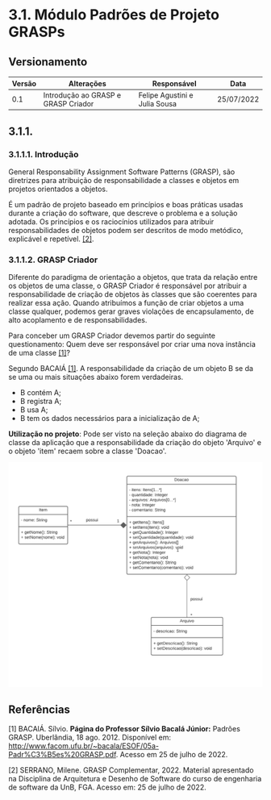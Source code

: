 # 3.1. Módulo Padrões de Projeto GRASPs


## Versionamento
| Versão | Alterações                                                                    | Responsável                   | Data       |
| ------ | ----------------------------------------------------------------------------- | ----------------------------- | ---------- |
| 0.1    |   Introdução ao GRASP e GRASP Criador                                        | Felipe Agustini e Julia Sousa | 25/07/2022 |

## 3.1.1.
### 3.1.1.1. Introdução

General Responsability Assignment Software Patterns (GRASP), são diretrizes para atribuição de responsabilidade a classes e objetos em projetos orientados a objetos. 

É um padrão de projeto baseado em princípios e boas práticas usadas durante a criação do software, que descreve o problema e a solução adotada. Os princípios e os raciocínios utilizados para atribuir responsabilidades de objetos podem ser descritos de modo metódico, explicável e repetível. [[2]](#ref2).

### 3.1.1.2. GRASP Criador

Diferente do paradigma de orientação a objetos, que trata da relação entre os objetos de uma classe, o GRASP Criador é responsável por atribuir a responsabilidade de criação de objetos às classes que são coerentes para realizar essa ação. Quando atribuímos a função de criar objetos a uma classe qualquer, podemos gerar graves violações de encapsulamento, de alto acoplamento e de responsabilidades. 

Para conceber um GRASP Criador devemos partir do seguinte questionamento: Quem deve ser responsável por criar uma nova instância de uma classe [[1]](#ref1)?

Segundo BACAlÁ [[1]](#ref1). A responsabilidade da criação de um objeto B se da se uma ou mais situações abaixo forem verdadeiras.

- B contém A;
- B registra A;
- B usa A;
- B tem os dados necessários para a inicialização de A;

**Utilização no projeto**: Pode ser visto na seleção abaixo do diagrama de classe da aplicação que a responsabilidade da criação do objeto 'Arquivo' e o objeto 'item' recaem sobre a classe 'Doacao'. 

![GRASP Criador](../imgs/GRASP_Criador_1.png)

## Referências

<a name="ref1"></a>[1] BACAlÁ. Sílvio. **Página do Professor Sílvio Bacalá Júnior:** Padrões GRASP. Uberlândia, 18 ago. 2012. Disponível em: <http://www.facom.ufu.br/~bacala/ESOF/05a-Padr%C3%B5es%20GRASP.pdf>. Acesso em 25 de julho de 2022.

<a name="ref2"></a>[2] SERRANO, Milene. GRASP Complementar, 2022. Material apresentado na Disciplina de Arquitetura e Desenho de Software do curso de engenharia de software da UnB, FGA. Acesso em: 25 de julho de 2022.
